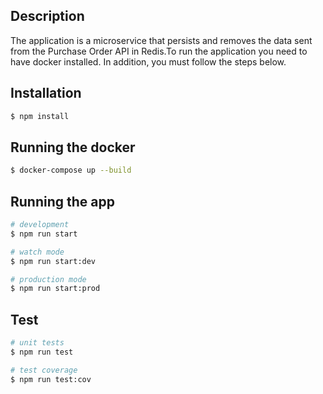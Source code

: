 ## Description

The application is a microservice that persists and removes the data sent from the Purchase Order API in Redis.To run the application you need to have docker installed. In addition, you must follow the steps below.

## Installation

```bash
$ npm install
```

## Running the docker

```bash
$ docker-compose up --build
```

## Running the app

```bash
# development
$ npm run start

# watch mode
$ npm run start:dev

# production mode
$ npm run start:prod
```

## Test

```bash
# unit tests
$ npm run test

# test coverage
$ npm run test:cov
```
